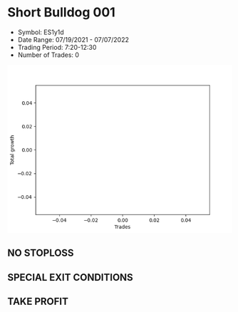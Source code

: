 # Short Bulldog 001 
- Symbol: ES1y1d
- Date Range: 07/19/2021 - 07/07/2022
- Trading Period: 7:20-12:30
- Number of Trades: 0

![Plot](ShortBulldog001ES1y1d.png)
## NO STOPLOSS









## SPECIAL EXIT CONDITIONS 


## TAKE PROFIT









